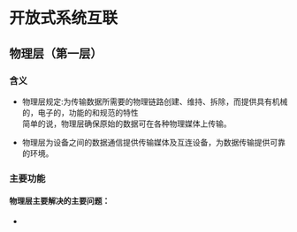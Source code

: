 # 开放式系统互联

## 物理层（第一层）

### 含义

- 物理层规定:为传输数据所需要的物理链路创建、维持、拆除，而提供具有机械的，电子的，功能的和规范的特性  
简单的说，物理层确保原始的数据可在各种物理媒体上传输。

- 物理层为设备之间的数据通信提供传输媒体及互连设备，为数据传输提供可靠的环境。

### 主要功能

#### 物理层主要解决的主要问题：

-  